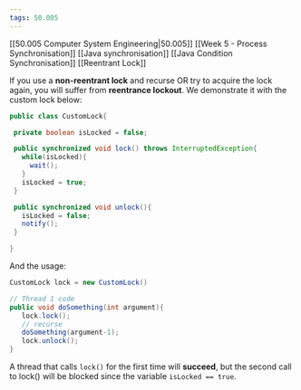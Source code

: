 ```yaml
---
tags: 50.005
---
```

[[50.005 Computer System Engineering|50.005]]
[[Week 5 - Process Synchronisation]]
[[Java synchronisation]]
[[Java Condition Synchronisation]]
[[Reentrant Lock]]

If you use a **non-reentrant lock** and recurse OR try to acquire the lock again, you will suffer from **reentrance lockout**. We demonstrate it with the custom lock below:

```java
public class CustomLock{

 private boolean isLocked = false;

 public synchronized void lock() throws InterruptedException{
   while(isLocked){
     wait();
   }
   isLocked = true;
 }

 public synchronized void unlock(){
   isLocked = false;
   notify();
 }

}
```

And the usage:

```java
CustomLock lock = new CustomLock()

// Thread 1 code
public void doSomething(int argument){
   lock.lock();
   // recurse
   doSomething(argument-1);
   lock.unlock();
}
```

A thread that calls `lock()` for the first time will **succeed**, but the second call to lock() will be blocked since the variable `isLocked == true`.